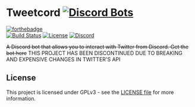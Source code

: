 # Tweetcord [![Discord Bots](https://discordbots.org/api/widget/servers/302864271383986176.svg)](https://discordbots.org/bot/302864271383986176)
[![forthebadge](https://forthebadge.com/images/badges/60-percent-of-the-time-works-every-time.svg)](https://forthebadge.com)  
[![Build Status](https://travis-ci.org/Aetheryx/tweetcord.svg?branch=master)](https://travis-ci.org/Aetheryx/tweetcord)
[![License](https://img.shields.io/github/license/aetheryx/tweetcord.svg)](https://github.com/Aetheryx/tweetcord/blob/master/LICENSE)
[![Discord](https://img.shields.io/discord/299979631715549184.svg)](https://discord.gg/Yphr6WG)  


~~A Discord bot that allows you to interact with Twitter from Discord. Get the bot here~~
THIS PROJECT HAS BEEN DISCONTINUED DUE TO BREAKING AND EXPENSIVE CHANGES IN TWITTER'S API

## License
This project is licensed under GPLv3 - see the [LICENSE file](https://github.com/Aetheryx/tweetcord/blob/master/LICENSE) for more information.
